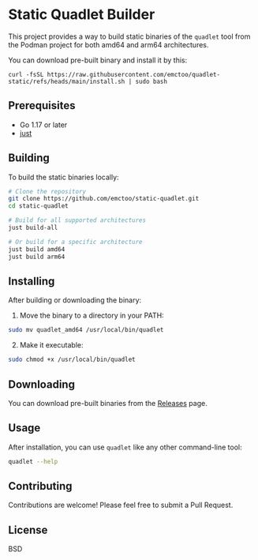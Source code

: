 # Static Quadlet Builder

This project provides a way to build static binaries of the `quadlet` tool from the Podman project for both amd64 and arm64 architectures.

You can download pre-built binary and install it by this:

```shell
curl -fsSL https://raw.githubusercontent.com/emctoo/quadlet-static/refs/heads/main/install.sh | sudo bash
```

## Prerequisites

- Go 1.17 or later
- [just](https://github.com/casey/just)

## Building

To build the static binaries locally:

```bash
# Clone the repository
git clone https://github.com/emctoo/static-quadlet.git
cd static-quadlet

# Build for all supported architectures
just build-all

# Or build for a specific architecture
just build amd64
just build arm64
```

## Installing

After building or downloading the binary:

1. Move the binary to a directory in your PATH:

```bash
sudo mv quadlet_amd64 /usr/local/bin/quadlet
```

2. Make it executable:

```bash
sudo chmod +x /usr/local/bin/quadlet
```

## Downloading

You can download pre-built binaries from the [Releases](https://github.com/your-username/static-quadlet-builder/releases) page.

## Usage

After installation, you can use `quadlet` like any other command-line tool:

```bash
quadlet --help
```

## Contributing

Contributions are welcome! Please feel free to submit a Pull Request.

## License

BSD

